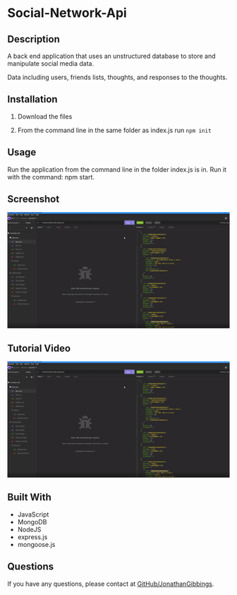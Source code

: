 # Social-Network-Api

## Description

A back end application that uses an unstructured database to store and manipulate social media data.

Data including users, friends lists, thoughts, and responses to the thoughts.

## Installation

1. Download the files

2. From the command line in the same folder as index.js run `npm init`

## Usage

Run the application from the command line in the folder index.js is in. Run it with the command: npm start.

## Screenshot

![Screenshot](./assets/imgs/socialMediaApiScreenshot.png)

## Tutorial Video

[![Tutorial Video](./assets/imgs/socialMediaApiScreenshot.png)](https://watch.screencastify.com/v/qOU3eWejza45O5UfpJyr)

## Built With

- JavaScript
- MongoDB
- NodeJS
- express.js
- mongoose.js

## Questions

If you have any questions, please contact at [GitHub/JonathanGibbings](https://github.com/JonathanGibbings/).
